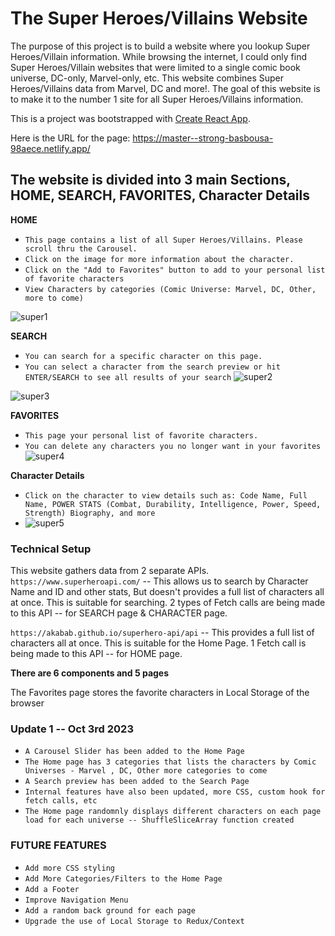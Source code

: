 # The Super Heroes/Villains Website

The purpose of this project is to build a website where you lookup Super Heroes/Villain information. 
While browsing the internet, I could only find Super Heroes/Villain websites that were limited to a single comic book universe, DC-only, Marvel-only, etc. 
This website combines Super Heroes/Villains data from Marvel, DC and more!. The goal of this website is to make it to the number 1 site for all  Super Heroes/Villains information. 


This is a project was bootstrapped with [Create React App](https://github.com/facebook/create-react-app).

Here is the URL for the page: https://master--strong-basbousa-98aece.netlify.app/

## The website is divided into 3 main Sections, HOME, SEARCH, FAVORITES, Character Details

**HOME**
- `This page contains a list of all Super Heroes/Villains. Please scroll thru the Carousel.` 
- `Click on the image for more information about the character.`
- `Click on the "Add to Favorites" button to add to your personal list of favorite characters`
- `View Characters by categories (Comic Universe: Marvel, DC, Other, more to come)`

![super1](https://github.com/mrfritzg/herovillainapi/assets/25967991/7b00fc15-a96f-42c9-ba1b-c53cf62c6cfa)

**SEARCH**
- `You can search for a specific character on this page.`
- `You can select a character from the search preview or hit ENTER/SEARCH to see all results of your search`
![super2](https://github.com/mrfritzg/herovillainapi/assets/25967991/de155b88-ebc9-49e3-9424-58d4d8152004)

![super3](https://github.com/mrfritzg/herovillainapi/assets/25967991/3771eabb-fe91-423b-808b-2f22a04e1fba)

**FAVORITES**
- `This page your personal list of favorite characters.`
- `You can delete any characters you no longer want in your favorites`
![super4](https://github.com/mrfritzg/herovillainapi/assets/25967991/6fb2bcf9-c977-45a5-ae98-f6a3191141e7)

**Character Details**
- `Click on the character to view details such as: Code Name, Full Name, POWER STATS (Combat, Durability, Intelligence, Power, Speed, Strength) Biography, and more`
- ![super5](https://github.com/mrfritzg/herovillainapi/assets/25967991/902141bf-c2a4-4487-a315-22ed8f0a5909)

### Technical Setup
This website gathers data from 2 separate APIs. 
`https://www.superheroapi.com/` -- This allows us to search by Character Name and ID and other stats, But doesn't provides a full list of characters all at once. This is suitable for searching. 2 types of Fetch calls are being made to this API -- for SEARCH page & CHARACTER page.

`https://akabab.github.io/superhero-api/api` -- This provides a full list of characters all at once. This is suitable for the Home Page. 1 Fetch call is being made to this API -- for HOME page.

**There are 6 components and 5 pages**

The Favorites page stores the favorite characters in Local Storage of the browser

### Update 1 -- Oct 3rd 2023
- `A Carousel Slider has been added to the Home Page`
- `The Home page has 3 categories that lists the characters by Comic Universes - Marvel , DC, Other more categories to come`
- `A Search preview has been added to the Search Page`
- `Internal features have also been updated, more CSS, custom hook for fetch calls, etc`
- `The Home page randomnly displays different characters on each page load for each universe -- ShuffleSliceArray function created`

### FUTURE FEATURES 
- `Add more CSS styling`
- `Add More Categories/Filters to the Home Page`
- `Add a Footer`
- `Improve Navigation Menu`
- `Add a random back ground for each page`
- `Upgrade the use of Local Storage to Redux/Context`
